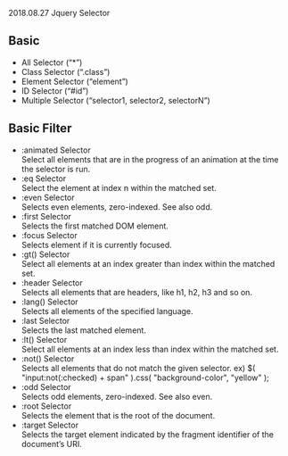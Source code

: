 2018.08.27 Jquery Selector
<h2>Basic </h2>
<ul>
  <li>All Selector (“*”)</li>
  <li>Class Selector (“.class”)</li>
  <li>Element Selector (“element”)</li>
  <li>ID Selector (“#id”)</li>
  <li>Multiple Selector (“selector1, selector2, selectorN”)</li>
</ul>

<h2>Basic Filter</h2>
<ul>
  <li>:animated Selector</li>
  Select all elements that are in the progress of an animation at the time the selector is run.
  <li>:eq Selector</li>
  Select the element at index n within the matched set.
  <li>:even Selector</li>
  Selects even elements, zero-indexed. See also odd.
  <li>:first Selector</li>
  Selects the first matched DOM element.
  <li>:focus Selector</li>
  Selects element if it is currently focused.
  <li>:gt() Selector</li>
  Select all elements at an index greater than index within the matched set.
  <li>:header Selector</li>
  Selects all elements that are headers, like h1, h2, h3 and so on.
  <li>:lang() Selector</li>
  Selects all elements of the specified language.
  <li>:last Selector</li>
  Selects the last matched element.
  <li>:lt() Selector</li>
  Select all elements at an index less than index within the matched set.
  <li>:not() Selector</li>
  Selects all elements that do not match the given selector.
  ex) $( "input:not(:checked) + span" ).css( "background-color", "yellow" );
  <li>:odd Selector</li>
  Selects odd elements, zero-indexed. See also even.
  <li>:root Selector</li>
  Selects the element that is the root of the document.
  <li>:target Selector</li>
  Selects the target element indicated by the fragment identifier of the document’s URI.
</ul>
